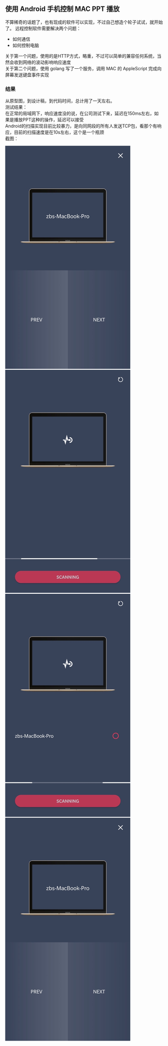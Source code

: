 ## 使用 Android 手机控制 MAC PPT 播放

不算稀奇的话题了，也有现成的软件可以实现，不过自己想造个轮子试试，就开始了。
远程控制软件需要解决两个问题：
- 如何通信
- 如何控制电脑

关于第一个问题，使用的是HTTP方式，略重，不过可以简单的兼容任何系统，当然会收到网络的波动影响响应速度  
关于第二个问题，使用 golang 写了一个服务，调用 MAC 的 AppleScript 完成向屏幕发送键盘事件实现

### 结果
从原型图，到设计稿，到代码时间，总计用了一天左右。  
测试结果：  
在正常的局域网下，响应速度没的说，在公司测试下来，延迟在150ms左右，如果是播放PPT这种的操作，延迟可以接受  
Android的扫描实现目前比较暴力，是向同网段的所有人发送TCP包，看那个有响应，目前的扫描速度是在10s左右，这个是一个瓶颈  
截图：  

![img.jpg](../images/upload/remote_control_action.jpg)
![img.jpg](../images/upload/remote_control_scan.jpg)
![img.jpg](../images/upload/remote_control_find.jpg)
![img.jpg](../images/upload/remote_control_action.jpg)